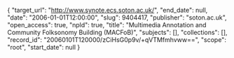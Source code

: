 {
  "target_url": "http://www.synote.ecs.soton.ac.uk/", 
  "end_date": null, 
  "date": "2006-01-01T12:00:00", 
  "slug": 9404417, 
  "publisher": "soton.ac.uk", 
  "open_access": true, 
  "npld": true, 
  "title": "Multimedia Annotation and Community Folksonomy Building (MACFoB)", 
  "subjects": [], 
  "collections": [], 
  "record_id": "20060101T120000/zCiHsG0p9v/+qVTMfmhvww==", 
  "scope": "root", 
  "start_date": null
}

